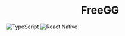 <h1 align="center">FreeGG</h1>

![TypeScript](https://img.shields.io/badge/TypeScript-grey?style=flat-square&logo=typescript)
![React Native](https://img.shields.io/badge/React_Native-grey?style=flat-square&logo=react)
